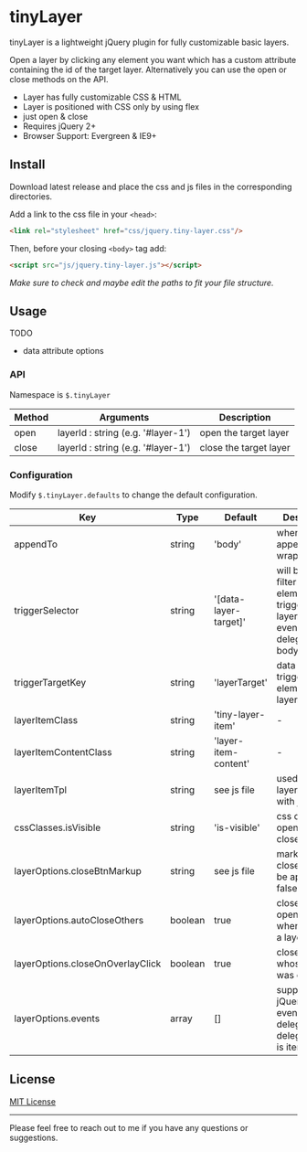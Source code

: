 # tinyLayer
tinyLayer is a lightweight jQuery plugin for fully customizable basic layers.

Open a layer by clicking any element you want which has a custom attribute containing the id of the target layer.
Alternatively you can use the open or close methods on the API.

- Layer has fully customizable CSS & HTML
- Layer is positioned with CSS only by using flex
- just open & close
- Requires jQuery 2+
- Browser Support: Evergreen & IE9+

## Install

Download latest release and place the css and js files in the corresponding directories.

Add a link to the css file in your `<head>`:
```html
<link rel="stylesheet" href="css/jquery.tiny-layer.css"/>
```

Then, before your closing ```<body>``` tag add:
```html
<script src="js/jquery.tiny-layer.js"></script>
```

*Make sure to check and maybe edit the paths to fit your file structure.*

## Usage

TODO
- data attribute options

### API

Namespace is `$.tinyLayer`

Method | Arguments | Description
------ | -------- | -----------
open | layerId : string (e.g. '#layer-1') | open the target layer
close | layerId : string (e.g. '#layer-1') | close the target layer

### Configuration

Modify `$.tinyLayer.defaults` to change the default configuration.

Key | Type | Default | Description
------ | ---- | ------- | -----------
appendTo | string | 'body' | where to append the wrapper
triggerSelector | string | '[data-layer-target]' | will be used as filter for elements triggering a layer in click event delegation for body
triggerTargetKey | string | 'layerTarget' | data key of trigger element for layer id
layerItemClass | string | 'tiny-layer-item' | -
layerItemContentClass | string | 'layer-item-content' | -
layerItemTpl | string | see js file | used to create layer items with jQuery
cssClasses.isVisible | string | 'is-visible' | css class for open and close handling
layerOptions.closeBtnMarkup | string | see js file | markup of the close button to be appended, false if not
layerOptions.autoCloseOthers | boolean | true | close other open layers when opening a layer
layerOptions.closeOnOverlayClick | boolean | true | close the layer whose overlay was clicked
layerOptions.events | array | [] | supply jQuery-like events with delegation, delegateTarget is item root

## License

[MIT License](https://github.com/floriancapelle/jquery-tiny-layer/blob/master/LICENSE)

------------------

Please feel free to reach out to me if you have any questions or suggestions.
